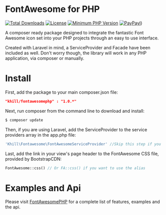 FontAwesome for PHP
===================
[![Total Downloads](https://img.shields.io/packagist/dt/khill/FontAwesomePHP.svg?style=plastic)](https://packagist.org/packages/khill/FontAwesomePHP)
[![License](https://img.shields.io/packagist/l/khill/FontAwesomePHP.svg?style=plastic)](http://opensource.org/licenses/MIT)
[![Minimum PHP Version](https://img.shields.io/badge/php-%3E%3D%205.3-8892BF.svg?style=plastic)](https://php.net/)
[![PayPayl](https://img.shields.io/badge/paypal-donate-yellow.svg?style=plastic)](https://www.paypal.com/cgi-bin/webscr?cmd=_s-xclick&hosted_button_id=FLP6MYY3PYSFQ))

A composer ready package designed to integrate the fantastic Font Awesome icon set into your PHP projects through an easy to use interface.

Created with Laravel in mind, a ServiceProvider and Facade have been included as well. Don't worry though, the library will work in any PHP application, via composer or manually.

Install
=======
First, add the package to your main composer.json file:

```json
"khill/fontawesomephp" : "1.0.*"
```

Next, run composer from the command line to download and install:

```bash
$ composer update
```

Then, if you are using Laravel, add the ServiceProvider to the service providers array in the app.php file:

```php
'Khill\Fontawesome\FontAwesomeServiceProvider' //Skip this step if you are not using Laravel
```

Last, add the link in your view's page header to the FontAwesome CSS file, provided by BootstrapCDN:

```php
FontAwesome::css() // Or FA::css() if you want to use the alias
```

Examples and Api
================
Please visit [FontAwesomePHP](http://kevinkhill.github.io/FontAwesomePHP) for a complete list of features, examples and the api.
